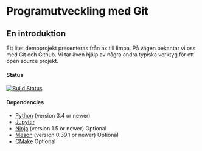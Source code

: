 # Programutveckling med Git
## En introduktion

Ett litet demoprojekt presenteras från ax till limpa. På vägen bekantar vi oss med Git och Github. Vi tar även hjälp av några andra typiska verktyg för ett open source projekt. 

#### Status
[![Build Status](https://travis-ci.org/topcatse/maker-presentation.svg?branch=travis)](https://travis-ci.org/topcatse/maker-presentation)

#### Dependencies

 - [Python](http://python.org) (version 3.4 or newer)
 - [Jupyter](https://jupyter.readthedocs.io/en/latest/index.html)
 - [Ninja](https://ninja-build.org) (version 1.5 or newer) Optional
 - [Meson](http://mesonbuild.co) (version 0.39.1 or newer) Optional
 - [CMake](https://cmake.org) Optional
